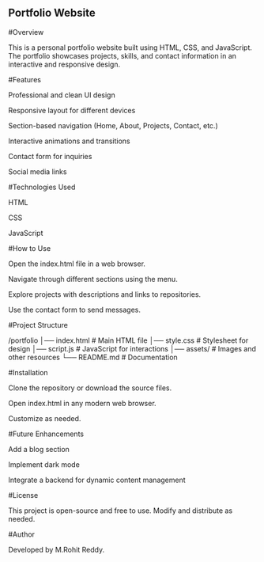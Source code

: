 ## Portfolio Website

#Overview

This is a personal portfolio website built using HTML, CSS, and JavaScript. The portfolio showcases projects, skills, and contact information in an interactive and responsive design.

#Features

Professional and clean UI design

Responsive layout for different devices

Section-based navigation (Home, About, Projects, Contact, etc.)

Interactive animations and transitions

Contact form for inquiries

Social media links

#Technologies Used

HTML

CSS

JavaScript

#How to Use

Open the index.html file in a web browser.

Navigate through different sections using the menu.

Explore projects with descriptions and links to repositories.

Use the contact form to send messages.

#Project Structure

/portfolio
│── index.html   # Main HTML file
│── style.css    # Stylesheet for design
│── script.js    # JavaScript for interactions
│── assets/      # Images and other resources
└── README.md    # Documentation

#Installation

Clone the repository or download the source files.

Open index.html in any modern web browser.

Customize as needed.

#Future Enhancements

Add a blog section

Implement dark mode

Integrate a backend for dynamic content management

#License

This project is open-source and free to use. Modify and distribute as needed.

#Author

Developed by M.Rohit Reddy.
